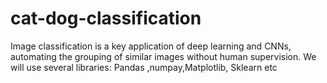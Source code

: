 # cat-dog-classification
Image classification is a key application of deep learning and CNNs, automating the grouping of similar images without human supervision. We will use several libraries: Pandas ,numpay,Matplotlib, Sklearn etc
